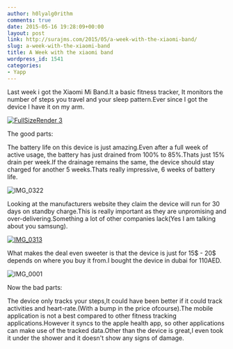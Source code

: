 ```yaml
---
author: h0lyalg0rithm
comments: true
date: 2015-05-16 19:28:09+00:00
layout: post
link: http://surajms.com/2015/05/a-week-with-the-xiaomi-band/
slug: a-week-with-the-xiaomi-band
title: A Week with the xiaomi band
wordpress_id: 1541
categories:
- Yapp
---
```


Last week i got the Xiaomi Mi Band.It a basic fitness tracker, It monitors the number of steps you travel and your sleep pattern.Ever since I got the device I have it on my arm.

[![FullSizeRender 3](http://surajms.com/wp-contents/uploads/2015/05/FullSizeRender-32-1024x1024.jpg)](http://surajms.com/wp-contents/uploads/2015/05/FullSizeRender-32.jpg)

The good parts:

The battery life on this device is just amazing.Even after a full week of active usage, the battery has just drained from 100% to 85%.Thats just 15% drain per week.If the drainage remains the same, the device should stay charged for another 5 weeks.Thats really impressive, 6 weeks of battery life.

![IMG_0322](http://surajms.com/wp-contents/uploads/2015/05/IMG_0322.jpg)



Looking at the manufacturers website they claim the device will run for 30 days on standby charge.This is really important as they are unpromising and over-delivering.Something a lot of other companies lack(Yes I am talking about you samsung).

[![IMG_0313](http://surajms.com/wp-contents/uploads/2015/05/IMG_0313.jpg)](http://surajms.com/wp-contents/uploads/2015/05/IMG_0313.jpg)

What makes the deal even sweeter is that the device is just for 15$ - 20$ depends on where you buy it from.I bought the device in dubai for 110AED.

![IMG_0001](http://surajms.com/wp-contents/uploads/2015/05/IMG_0001.jpg)

Now the bad parts:



The device only tracks your steps,It could have been better if it could track activities and heart-rate.(With a bump in the price ofcourse).The mobile application is not a best compared to other fitness tracking applications.However it syncs to the apple health app, so other applications can make use of the tracked data.Other than the device is great,I even took it under the shower and it doesn't show any signs of damage.




